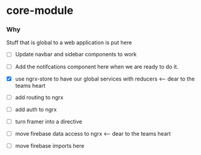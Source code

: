 # core-module

### Why
Stuff that is global to a web application is put here
- [ ] Update navbar and sidebar components to work
- [ ] Add the notifcations component here when we are ready to do it.
- [x] use ngrx-store to have our global services with reducers <-- dear to the teams heart
- [ ] add routing to ngrx
- [ ] add auth to ngrx
- [ ] turn framer into a directive
- [ ] move firebase data access to ngrx  <-- dear to the teams heart
- [ ] move firebase imports here








